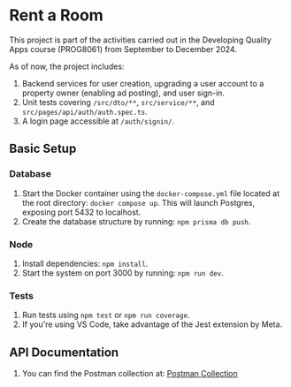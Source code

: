 # Rent a Room

This project is part of the activities carried out in the Developing Quality Apps course (PROG8061) from September to December 2024.

As of now, the project includes:
1. Backend services for user creation, upgrading a user account to a property owner (enabling ad posting), and user sign-in.
2. Unit tests covering `/src/dto/**`, `src/service/**`, and `src/pages/api/auth/auth.spec.ts`.
3. A login page accessible at `/auth/signin/`.

## Basic Setup

### Database
1. Start the Docker container using the `docker-compose.yml` file located at the root directory: `docker compose up`. This will launch Postgres, exposing port 5432 to localhost.
2. Create the database structure by running: `npm prisma db push`.

### Node
1. Install dependencies: `npm install`.
2. Start the system on port 3000 by running: `npm run dev`.

### Tests
1. Run tests using `npm test` or `npm run coverage`.
2. If you're using VS Code, take advantage of the Jest extension by Meta.

## API Documentation
1. You can find the Postman collection at: [Postman Collection](https://documenter.getpostman.com/view/39012576/2sAXxY5Ux6)
